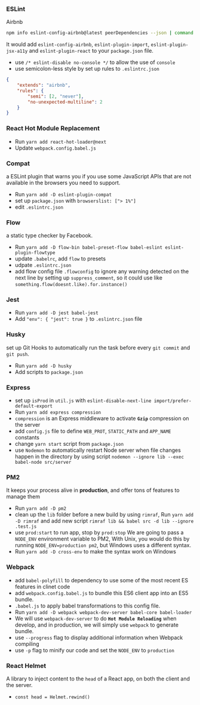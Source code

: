 ### ESLint
Airbnb
```bash
npm info eslint-config-airbnb@latest peerDependencies --json | command sed 's/[\{\},]//g ; s/: /@/g' | xargs yarn add --dev eslint-config-airbnb@latest
```
It would add `eslint-config-airbnb`, `eslint-plugin-import`, `eslint-plugin-jsx-a11y` and `eslint-plugin-react` to your `package.json` file.

+ use `/* eslint-disable no-console */` to allow the use of `console`
+ use semicolon-less style by set up rules to `.eslintrc.json`
```json
{
	"extends": "airbnb",
	"rules": {
		"semi": [2, "never"],
		"no-unexpected-multiline": 2
	}
}
```
### React Hot Module Replacement
+ Run `yarn add react-hot-loader@next`
+ Update `webpack.config.babel.js`
### Compat
a ESLint plugin that warns you if you use some JavaScript APIs that are not available in the browsers you need to support.
+ Run `yarn add -D eslint-plugin-compat`
+ set up `package.json` with `browserslist: ["> 1%"]`
+ edit `.eslintrc.json`

### Flow
a static type checker by Facebook.
+ Run `yarn add -D flow-bin babel-preset-flow babel-eslint eslint-plugin-flowtype`
+ update `.babelrc`, add `flow` to presets
+ udpate `.eslintrc.json`
+ add flow config file `.flowconfig` to ignore any warning detected on the next line by setting up `suppress_comment`, so it could use like `something.flow(doesnt.like).for.instance()`

### Jest
+ Run `yarn add -D jest babel-jest`
+ Add `"env": { "jest": true }` to `.eslintrc.json` file

### Husky
set up Git Hooks to automatically run the task before every `git commit` and `git push`.
+ Run `yarn add -D husky`
+ Add scripts to `package.json`

### Express
+ set up `isProd` in `util.js` with `eslint-disable-next-line import/prefer-default-export`
+ Run `yarn add express compression`
+ `compression` is an Express middleware to activate **`Gzip`** compression on the server
+ add `config.js` file to define `WEB_PROT`, `STATIC_PATH` and `APP_NAME` constants
+ change `yarn start` script from `package.json`
+ use `Nodemon` to automatically restart Node server when file changes happen in the directory by using script `nodemon --ignore lib --exec babel-node src/server`

### PM2
It keeps your process alive in **production**, and offer tons of features to manage them
+ Run `yarn add -D pm2`
+ clean up the `lib` folder before a new build by using `rimraf`, Run `yarn add -D rimraf` and add new script `rimraf lib && babel src -d lib --ignore .test.js`
+ use `prod:start` to run app, stop by `prod:stop`
We are going to pass a `NODE_ENV` environment variable to PM2, With Unix, you would do this by running `NODE_ENV=production pm2`, but Windows uses a different syntax.
+ Run `yarn add -D cross-env` to make the syntax work on Windows

### Webpack
+ add `babel-polyfill` to dependency to use some of the most recent ES features in clinet code
+ add `webpack.config.babel.js` to bundle this ES6 client app into an ES5 bundle.
+ `.babel.js` to apply babel transformations to this config file.
+ Run `yarn add -D webpack webpack-dev-server babel-core babel-loader`
+ We will use `webpack-dev-server` to do **`Hot Module Reloading`** when develop, and in production, we will simply use `webpack` to generate bundle.
+ use `--progress` flag to display additional information when Webpack compiling
+ use `-p` flag to minify our code and set the `NODE_ENV` to `production`

### React Helmet
A library to inject content to the `head` of a React app, on both the client and the server.
+ `const head = Helmet.rewind()`